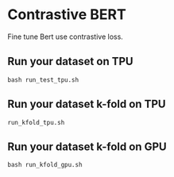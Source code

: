 # Contrastive BERT
Fine tune Bert use contrastive loss.
## Run your dataset on TPU
```
bash run_test_tpu.sh
```

## Run your dataset k-fold on TPU
```
run_kfold_tpu.sh

```

## Run your dataset k-fold on GPU
```
bash run_kfold_gpu.sh
```

